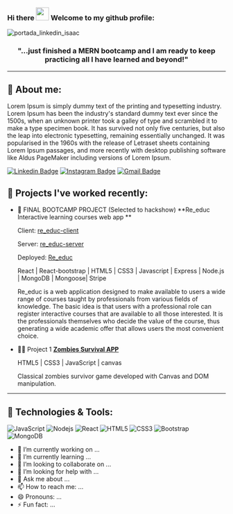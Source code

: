 ### Hi there <img src="https://raw.githubusercontent.com/aemmadi/aemmadi/master/wave.gif" width="30px"> Welcome to my github profile:

![portada_linkedin_isaac](https://user-images.githubusercontent.com/99484352/171173491-77575fef-70b5-47f5-b638-3c44463497ee.png)

<h3 align="center">"...just finished a MERN bootcamp and I am ready to keep practicing all I have learned and beyond!"</h3>
<hr>


## 🤔 About me:

<p>Lorem Ipsum is simply dummy text of the printing and typesetting industry. Lorem Ipsum has been the industry's standard dummy text ever since the 1500s, when an unknown printer took a galley of type and scrambled it to make a type specimen book. It has survived not only five centuries, but also the leap into electronic typesetting, remaining essentially unchanged. It was popularised in the 1960s with the release of Letraset sheets containing Lorem Ipsum passages, and more recently with desktop publishing software like Aldus PageMaker including versions of Lorem Ipsum. </p>

[![Linkedin Badge](https://img.shields.io/badge/-isaacmiralles-blue?style=flat-square&logo=Linkedin&logoColor=white&link=https://www.linkedin.com/in/isaac-miralles/)](https://www.linkedin.com/in/isaac-miralles/)
[![Instagram Badge](https://img.shields.io/badge/-sakymr-purple?style=flat-square&logo=instagram&logoColor=white&link=https://www.instagram.com/sakymr/)](https://www.instagram.com/sakymr/)
[![Gmail Badge](https://img.shields.io/badge/-isaacmiralles@gmail.com-c14438?style=flat-square&logo=Gmail&logoColor=white&link=mailto:isaacmiralles@gmail.com)](mailto:isaacmiralles@gmail.com)

## 💬 Projects I've worked recently:

- 🌱 FINAL BOOTCAMP PROJECT (Selected to hackshow) **Re_educ Interactive learning courses web app **

     <span><p>Client: [re_educ-client](https://github.com/Gao83/re_educ-client)</p></span>
     <span><p>Server: [re_educ-server](https://github.com/Gao83/re_educ-server)</p></span>
     
     <span><p>Deployed: [Re_educ](https://re-educ.netlify.app/)</p></span>
     <span><p>React | React-bootstrap | HTML5 | CSS3 | Javascript | Express | Node.js | MongoDB | Mongoose| Stripe</p></span>
      
     <span><p>Re_educ is a web application designed to make available to users a wide range of courses taught by professionals from various fields of knowledge. The basic idea is that users with a professional role can register interactive courses that are available to all those interested. It is the professionals themselves who decide the value of the course, thus generating a wide academic offer that allows users the most convenient choice. </p></span>
     
     
 - 🧟‍♂️ Project 1 [**Zombies Survival APP**]()

   
     
     <span><p>HTML5 | CSS3 | JavaScript | canvas</p></span>
     <span><p>Classical zombies survivor game developed with Canvas and DOM manipulation. </p><span>
     
 <hr>

## 🔧 Technologies & Tools:

![JavaScript](https://img.shields.io/badge/-JavaScript-black?style=flat-square&logo=javascript)
![Nodejs](https://img.shields.io/badge/-Nodejs-black?style=flat-square&logo=Node.js)
![React](https://img.shields.io/badge/-React-black?style=flat-square&logo=react)
![HTML5](https://img.shields.io/badge/-HTML5-E34F26?style=flat-square&logo=html5&logoColor=white)
![CSS3](https://img.shields.io/badge/-CSS3-1572B6?style=flat-square&logo=css3)
![Bootstrap](https://img.shields.io/badge/-Bootstrap-563D7C?style=flat-square&logo=bootstrap)
![MongoDB](https://img.shields.io/badge/-MongoDB-black?style=flat-square&logo=mongodb)



- 🔭 I’m currently working on ...
- 🌱 I’m currently learning ...
- 👯 I’m looking to collaborate on ...
- 🤔 I’m looking for help with ...
- 💬 Ask me about ...
- 📫 How to reach me: ...
- 😄 Pronouns: ...
- ⚡ Fun fact: ...

